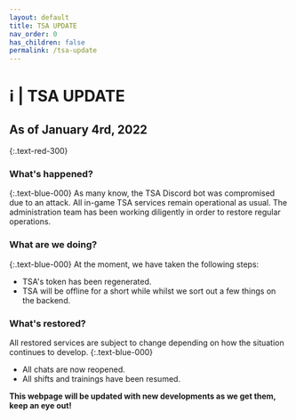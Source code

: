 ```yaml
---
layout: default
title: TSA UPDATE
nav_order: 0
has_children: false
permalink: /tsa-update
---
```


# ℹ️ | TSA UPDATE

## As of January 4rd, 2022
{:.text-red-300}

### What's happened?
{:.text-blue-000}
As many know, the TSA Discord bot was compromised due to an attack.
All in-game TSA services remain operational as usual.
The administration team has been working diligently in order to restore regular operations. 

### What are we doing?
{:.text-blue-000}
At the moment, we have taken the following steps:
- TSA's token has been regenerated.
- TSA will be offline for a short while whilst we sort out a few things on the backend.

### What's restored?
All restored services are subject to change depending on how the situation continues to develop.
{:.text-blue-000}
- All chats are now reopened.
- All shifts and trainings have been resumed.

**This webpage will be updated with new developments as we get them, keep an eye out!**
